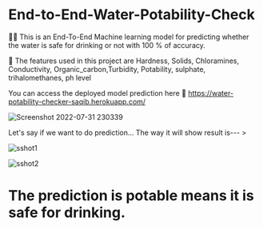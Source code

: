# End-to-End-Water-Potability-Check

:sassy_man: This is an End-To-End Machine learning model for predicting whether the water is safe for drinking or not with 100 % of accuracy.

:mage: The features used in this project are Hardness, Solids, Chloramines, Conductivity, Organic_carbon,Turbidity, Potability, sulphate, trihalomethanes, ph level

You can access the deployed model prediction here :eyes:
https://water-potability-checker-saqib.herokuapp.com/

![Screenshot 2022-07-31 230339](https://user-images.githubusercontent.com/98273935/182038488-89f0f07a-9e61-455c-b494-886d60a31795.png)

Let's say if we want to do prediction... The way it will show result is--- >

![sshot1](https://user-images.githubusercontent.com/98273935/182038608-069b0a37-dda8-4b56-b38e-d026bc9c564a.png)

![sshot2](https://user-images.githubusercontent.com/98273935/182038614-9b2b7a4b-a8db-4a22-830b-3eb41d1a21ca.png)

# The prediction is potable means it is safe for drinking.
